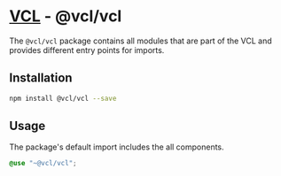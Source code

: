 # [VCL](https://vcl.github.io/vcl/) - @vcl/vcl

The `@vcl/vcl` package contains all modules that are part of the VCL and
provides different entry points for imports.

## Installation

```sh
npm install @vcl/vcl --save
```

## Usage

The package's default import includes the all components.

```scss
@use "~@vcl/vcl";
```
